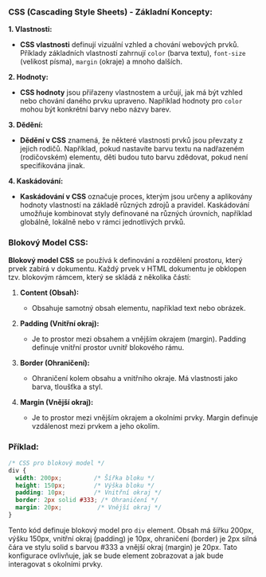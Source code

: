 ### CSS (Cascading Style Sheets) - Základní Koncepty:

**1. Vlastnosti:**

- **CSS vlastnosti** definují vizuální vzhled a chování webových prvků. Příklady základních vlastností zahrnují `color` (barva textu), `font-size` (velikost písma), `margin` (okraje) a mnoho dalších.

**2. Hodnoty:**

- **CSS hodnoty** jsou přiřazeny vlastnostem a určují, jak má být vzhled nebo chování daného prvku upraveno. Například hodnoty pro `color` mohou být konkrétní barvy nebo názvy barev.

**3. Dědění:**

- **Dědění v CSS** znamená, že některé vlastnosti prvků jsou převzaty z jejich rodičů. Například, pokud nastavíte barvu textu na nadřazeném (rodičovském) elementu, děti budou tuto barvu zdědovat, pokud není specifikována jinak.

**4. Kaskádování:**

- **Kaskádování v CSS** označuje proces, kterým jsou určeny a aplikovány hodnoty vlastností na základě různých zdrojů a pravidel. Kaskádování umožňuje kombinovat styly definované na různých úrovních, například globálně, lokálně nebo v rámci jednotlivých prvků.

### Blokový Model CSS:

**Blokový model CSS** se používá k definování a rozdělení prostoru, který prvek zabírá v dokumentu. Každý prvek v HTML dokumentu je obklopen tzv. blokovým rámcem, který se skládá z několika částí:

1. **Content (Obsah):**
    
    - Obsahuje samotný obsah elementu, například text nebo obrázek.
2. **Padding (Vnitřní okraj):**
    
    - Je to prostor mezi obsahem a vnějším okrajem (margin). Padding definuje vnitřní prostor uvnitř blokového rámu.
3. **Border (Ohraničení):**
    
    - Ohraničení kolem obsahu a vnitřního okraje. Má vlastnosti jako barva, tloušťka a styl.
4. **Margin (Vnější okraj):**
    
    - Je to prostor mezi vnějším okrajem a okolními prvky. Margin definuje vzdálenost mezi prvkem a jeho okolím.
### Příklad:

```css
/* CSS pro blokový model */
div {
  width: 200px;         /* Šířka bloku */
  height: 150px;        /* Výška bloku */
  padding: 10px;        /* Vnitřní okraj */
  border: 2px solid #333; /* Ohraničení */
  margin: 20px;          /* Vnější okraj */
}
```

Tento kód definuje blokový model pro `div` element. Obsah má šířku 200px, výšku 150px, vnitřní okraj (padding) je 10px, ohraničení (border) je 2px silná čára ve stylu solid s barvou #333 a vnější okraj (margin) je 20px. Tato konfigurace ovlivňuje, jak se bude element zobrazovat a jak bude interagovat s okolními prvky.